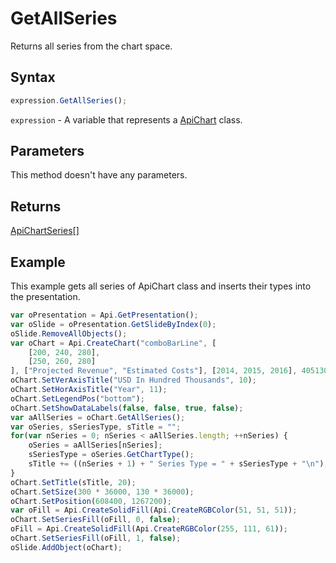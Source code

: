 # GetAllSeries

Returns all series from the chart space.

## Syntax

```javascript
expression.GetAllSeries();
```

`expression` - A variable that represents a [ApiChart](../ApiChart.md) class.

## Parameters

This method doesn't have any parameters.

## Returns

[ApiChartSeries](../../ApiChartSeries/ApiChartSeries.md)[]

## Example

This example gets all series of ApiChart class and inserts their types into the presentation.

```javascript editor-
var oPresentation = Api.GetPresentation();
var oSlide = oPresentation.GetSlideByIndex(0);
oSlide.RemoveAllObjects();
var oChart = Api.CreateChart("comboBarLine", [
	[200, 240, 280],
	[250, 260, 280]
], ["Projected Revenue", "Estimated Costs"], [2014, 2015, 2016], 4051300, 2347595, 24);
oChart.SetVerAxisTitle("USD In Hundred Thousands", 10);
oChart.SetHorAxisTitle("Year", 11);
oChart.SetLegendPos("bottom");
oChart.SetShowDataLabels(false, false, true, false);
var aAllSeries = oChart.GetAllSeries();
var oSeries, sSeriesType, sTitle = "";
for(var nSeries = 0; nSeries < aAllSeries.length; ++nSeries) {
	oSeries = aAllSeries[nSeries];
	sSeriesType = oSeries.GetChartType();
	sTitle += ((nSeries + 1) + " Series Type = " + sSeriesType + "\n");
}
oChart.SetTitle(sTitle, 20);
oChart.SetSize(300 * 36000, 130 * 36000);
oChart.SetPosition(608400, 1267200);
var oFill = Api.CreateSolidFill(Api.CreateRGBColor(51, 51, 51));
oChart.SetSeriesFill(oFill, 0, false);
oFill = Api.CreateSolidFill(Api.CreateRGBColor(255, 111, 61));
oChart.SetSeriesFill(oFill, 1, false);
oSlide.AddObject(oChart);
```
